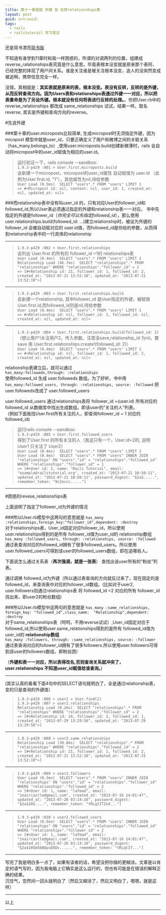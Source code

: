 ```yaml
---
title: 第十一章困惑 外键 及 反转relationships表
layout: post
guid: urn:uuid:
tags:
  - rails
  - railstutorail 学习笔记
---
```



还是简书漂亮[简书版](http://jianshu.io/p/d4AcLx)

不知道有谁学到11章时和我一样困惑的，所谓的对调两列的位置，组建成reverse_ralationships表究竟是什么意思。毕竟表根本没变就是原来那个表阿，已经完整的体现了用户间关系。谁是关注谁是被关注根本没变，追人的没突然变成被追啊，携带信息完全一样。

没错，真相就是：**其实表就是原来的表，根本没变。表没有反转，反转的是外键，从而反转查询方向。因为Users表和relationships表通过外键一一对应，所以把表重命是为了另设外键。根本就没有任何将表进行反转的处理。**。你把User.rb中的reverse_relationships 都改成 same_relationships 试试，结果一样。取名reverse, 其实是外键和查询方向的reverse。

#先说外键

###第十章的user.microposts比较简单, 生成micropost时无须指定外键，因为micopost 模型中就是user_id，只要正确定义了用户和微博之间的关联关系（has_many,belongs_to）,使用user.microposts.build创建新微薄时，rails 会自动将micropost中的user_id赋值为相应的user.id。

>运行验证一下，rails console --sandbox:  
`1.9.3-p429 :001 > User.first.microposts.build`  
会新建一个micropost，micropost的user_id属性 自动赋值为 user.id （此例为User.first.id, "1"），其他属性为nil,待给参数  
`User Load (0.5ms)  SELECT "users".* FROM "users" LIMIT 1`  
`=> #<Micropost id: nil, content: nil, user_id: 1, created_at: nil, updated_at: nil> `  


###而relationship表中没有叫user_id 的，只有对应User的follower_id和followed_id,所以User表必须通过指定的外键和relationship表一一对应。
书中先指定的外键是follower_id（*你完全可以先指定followed_id*），那么使用 user.relationships.build(followed_id: ...)建立relationship时，被设为外键的follower_id 会被自动赋对应的 user.id值，而followed_id是你给的参数，从而得到relationship表中的一行具体的relationship
***
>`1.9.3-p429 :002 > User.first.relationships`   
会列出 User.first 的所有的 follower_id =1的 relationships表  
`User Load (0.4ms)  SELECT "users".* FROM "users" LIMIT 1`  
`Relationship Load (46.7ms)  SELECT "relationships".* FROM "relationships" WHERE "relationships"."follower_id" = 1`  
`=> [#<Relationship id: 21, follower_id: 1, followed_id: 2, created_at: "2013-07-21 13:52:10", updated_at: "2013-07-21 13:52:10">]`  
****

>`1.9.3-p429 :003 > User.first.relationships.build`  
>会新建一个relationship, 其中follower_id 是User指定的外键，被赋值User.first.id,而followed_id则是nil,待给参数  
>`User Load (0.4ms)  SELECT "users".* FROM "users" LIMIT 1 `  
>`=> #<Relationship id: nil, follower_id: 1, followed_id: nil, created_at: nil, updated_at: nil> `  
***
>`1.9.3-p429 :004 > User.first.relationships.build(followed_id: 2)`  
>（想让用户1关注用户2，传入参数。注意没save,relationship_id 为nil。要save 用 User.first.relationships.create!(followed_id: 2)）  
>`User Load (0.4ms)  SELECT "users".* FROM "users" LIMIT 1`  
>`=> #<Relationship id: nil, follower_id: 1, followed_id: 2, created_at: nil, updated_at: nil> `  




relationship表建立后，就可以通过  
`has_many:followeds,through: :relationships`  
使用followed_id 生成 user.followeds 数组。为了好听，书中用  
`has_many:followed_users, through: :relationships, source: :followed` 把user.followeds改成了 user.followed_users  

user.followed_users 通过relationships表将 follower_id =(user.id) 所有对应的 followed_id 从数据库中找出生成数组。即该user的“关注的人”列表。  
（例如下面我找User.first所有关注的人，即查询follower_id = 1 对应的 followed_id)  

>运行rails console --sandbox:  
>`1.9.3-p429 :005 > User.first.followed_users`  
>得到了User.first 的所有关注的人（我这只有一个，User.id=2的, 说明User1 只关注了 User2）  
>`User Load (0.4ms)  SELECT "users".* FROM "users" LIMIT 1`  
>`User Load (0.4ms)  SELECT "users".* FROM "users" INNER JOIN "relationships" ON "users"."id" = "relationships"."followed_id" WHERE "relationships"."follower_id" = 1`  
> `=> [#<User id: 2, name: "Rails Tutorial", email: "example@railstutorial.org", created_at: "2013-07-21 10:50:11", updated_at: "2013-07-21 10:50:11", password_digest: "$2a$.....", remember_token: "9c2eccc....."]`  
***

#困惑的revese_relationships表

上面说明了指定了follower_id为外键的情况

###所以User.rb模型中这两句的意思就是
`has_many :relationships,foreign_key:"follower_id",dependent: :destroy`  
对于relationships表，User_id固定对应follower_id，所以使用user.relationships得到的是所有 follower_id值为user_id的 relationship数组  
`has_many :followed_users, through: :relationships, source: :followed`  
通过表查询对应的followed_id拥有了很多followed_users。所以使用user.followed_users可得到该user的followed_users数组，即在追哪些人。  


下面说怎么通过关系表（**再次强调，就是一张表**） 查找出该user所有的“粉丝”列表。  

通过调换 followed_id为外键（所以通过表查询的方向就反过来了，现在固定的是followed_id，来查询表中对应的follower_id数组。(比如对于user2,  user.followers则通过relationships表 将 followed_id =2 对应的所有 follower_id 找出来，即user2的粉丝数组)  

###所以User.rb模型中这两句的意思就是
`has_many :same_relationships, foreign_key: "followed_id",class_name:  "Relationship",dependent:   :destroy`  
对于same_relationships表（呵呵，不用reverse试试）,User_id固定对应于followed_id,所以使用user.same_relationships得到的是所有 followed_id值为user_id的 **relationship数组**  
`has_many :followers, through: :same_relationships, source: :follower`  
通过表查询对应的follower_id拥有了很多followers.所以使用user.followers可得到该user的followers数组，即粉丝团）  

（**外键和表一一对应，所以表得改名,否则查询关系就冲突了，user.relationships 不知道user_id赋值给谁查询。**)  


***

(其实认真的看看下面4句中的SELECT语句就明白了，全是通过relationship表，变的只是查询的外键值）  
>`1.9.3-p429 :006 > user2 = User.find(2)`  
>`1.9.3-p429 :007 > user2.relationships`  
>`Relationship Load (0.2ms)  SELECT "relationships".* FROM "relationships" WHERE "relationships"."follower_id" = 2`  
>`=> [#<Relationship id: 24, follower_id: 2, followed_id: 1, created_at: "2013-07-29 13:29:56", updated_at: "2013-07-29 13:29:56">] `
***
 >`1.9.3-p429 :008 > user2.same_relationships`  
>`Relationship Load (30.8ms)  SELECT "relationships".* FROM "relationships" WHERE "relationships"."followed_id" = 2`  
>`=> [#<Relationship id: 21, follower_id: 1, followed_id: 2, created_at: "2013-07-21 13:52:10", updated_at: "2013-07-21 13:52:10">]`
***
>`1.9.3-p429 :009 > user2.followers`  
> `User Load (0.3ms)  SELECT "users".* FROM "users" INNER JOIN "relationships" ON "users"."id" = "relationships"."follower_id" WHERE "relationships"."followed_id" = 2`  
>`=> [#<User id: 1, name: "lafmad", email: "inaircastle@gmail.com", created_at: "2013-07-16 14:01:47", updated_at: "2013-07-20 03:14:16", password_digest: "$2a$10$....", remember_token: "tRLqtITZxX..."] `
***
>`1.9.3-p429 :010 > user2.followed_users`  
`User Load (0.5ms)  SELECT "users".* FROM "users" INNER JOIN "relationships" ON "users"."id" = "relationships"."followed_id" WHERE "relationships"."follower_id" = 2`  
`=> [#<User id: 1, name: "lafmad", email: "inaircastle@gmail.com", created_at: "2013-07-16 14:01:47", updated_at: "2013-07-20 03:14:16", password_digest: "$2a$10$m5bBDpsDXDv......", remember_token: "tRLqtIT..."]`





***

写完了我是明白多一点了，如果有读者的话，希望没把你搞的更糊涂。文章是以肯定的语气写的，因为我电脑上它确实是这么运行的，但也有可能是在错误的解释正确的结果。  
沉住气，忽然间一回头就明白了（然后又糊涂了，然后又明白了，嗯嗯，就是这样）
***

以上

***













